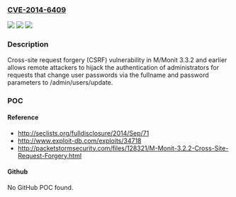 ### [CVE-2014-6409](https://cve.mitre.org/cgi-bin/cvename.cgi?name=CVE-2014-6409)
![](https://img.shields.io/static/v1?label=Product&message=n%2Fa&color=blue)
![](https://img.shields.io/static/v1?label=Version&message=n%2Fa&color=blue)
![](https://img.shields.io/static/v1?label=Vulnerability&message=n%2Fa&color=brighgreen)

### Description

Cross-site request forgery (CSRF) vulnerability in M/Monit 3.3.2 and earlier allows remote attackers to hijack the authentication of administrators for requests that change user passwords via the fullname and password parameters to /admin/users/update.

### POC

#### Reference
- http://seclists.org/fulldisclosure/2014/Sep/71
- http://www.exploit-db.com/exploits/34718
- http://packetstormsecurity.com/files/128321/M-Monit-3.2.2-Cross-Site-Request-Forgery.html

#### Github
No GitHub POC found.

